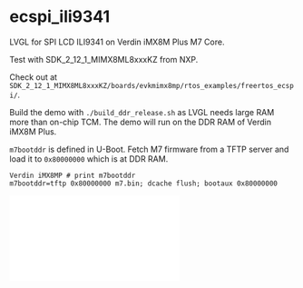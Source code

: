 # ecspi_ili9341
LVGL for SPI LCD ILI9341 on Verdin iMX8M Plus M7 Core.

Test with SDK_2_12_1_MIMX8ML8xxxKZ from NXP.

Check out at `SDK_2_12_1_MIMX8ML8xxxKZ/boards/evkmimx8mp/rtos_examples/freertos_ecspi/`.

Build the demo with `./build_ddr_release.sh` as LVGL needs large RAM more than on-chip TCM. The demo will run on the DDR RAM of Verdin iMX8M Plus.

`m7bootddr` is defined in U-Boot. Fetch M7 firmware from a TFTP server and load it to `0x80000000` which is at DDR RAM.
```
Verdin iMX8MP # print m7bootddr
m7bootddr=tftp 0x80000000 m7.bin; dcache flush; bootaux 0x80000000
```

<iframe src="//player.bilibili.com/player.html?aid=785775492&bvid=BV1114y1R7zy&cid=1194065571&page=1" scrolling="no" border="0" frameborder="no" framespacing="0" allowfullscreen="true"> </iframe>
